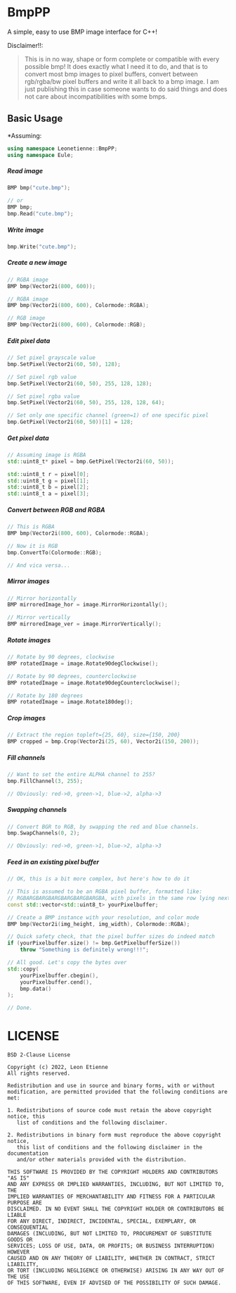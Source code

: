 # BmpPP
A simple, easy to use BMP image interface for C++!

Disclaimer!!:
> This is in no way, shape or form complete or compatible with every possible bmp!
> It does exactly what I need it to do, and that is to convert most bmp images to pixel buffers, convert between rgb/rgba/bw pixel buffers and write it all back to a bmp image.
> I am just publishing this in case someone wants to do said things and does not care about incompatibilities with some bmps.
 
## Basic Usage
*Assuming:
```c++
using namespace Leonetienne::BmpPP;
using namespace Eule;
```

##### Read image
```c++
BMP bmp("cute.bmp");

// or
BMP bmp;
bmp.Read("cute.bmp");
```

##### Write image
```c++
bmp.Write("cute.bmp");
```

##### Create a new image
```c++
// RGBA image
BMP bmp(Vector2i(800, 600));

// RGBA image
BMP bmp(Vector2i(800, 600), Colormode::RGBA);

// RGB image
BMP bmp(Vector2i(800, 600), Colormode::RGB);
```

##### Edit pixel data
```c++
// Set pixel grayscale value
bmp.SetPixel(Vector2i(60, 50), 128);

// Set pixel rgb value
bmp.SetPixel(Vector2i(60, 50), 255, 128, 128);

// Set pixel rgba value
bmp.SetPixel(Vector2i(60, 50), 255, 128, 128, 64);

// Set only one specific channel (green=1) of one specific pixel
bmp.GetPixel(Vector2i(60, 50))[1] = 128;
```

##### Get pixel data
```c++
// Assuming image is RGBA
std::uint8_t* pixel = bmp.GetPixel(Vector2i(60, 50));

std::uint8_t r = pixel[0];
std::uint8_t g = pixel[1];
std::uint8_t b = pixel[2];
std::uint8_t a = pixel[3];
```

##### Convert between RGB and RGBA
```c++
// This is RGBA
BMP bmp(Vector2i(800, 600), Colormode::RGBA);

// Now it is RGB
bmp.ConvertTo(Colormode::RGB);

// And vica versa...
```

##### Mirror images
```c++
// Mirror horizontally
BMP mirroredImage_hor = image.MirrorHorizontally();

// Mirror vertically
BMP mirroredImage_ver = image.MirrorVertically();
```

##### Rotate images
```c++
// Rotate by 90 degrees, clockwise
BMP rotatedImage = image.Rotate90degClockwise();

// Rotate by 90 degrees, counterclockwise
BMP rotatedImage = image.Rotate90degCounterclockwise();

// Rotate by 180 degrees
BMP rotatedImage = image.Rotate180deg();
```

##### Crop images
```c++
// Extract the region topleft={25, 60}, size={150, 200}
BMP cropped = bmp.Crop(Vector2i(25, 60), Vector2i(150, 200));
```

##### Fill channels
```c++
// Want to set the entire ALPHA channel to 255?
bmp.FillChannel(3, 255);

// Obviously: red->0, green->1, blue->2, alpha->3
```

##### Swapping channels
```c++
// Convert BGR to RGB, by swapping the red and blue channels.
bmp.SwapChannels(0, 2);

// Obviously: red->0, green->1, blue->2, alpha->3
```

##### Feed in an existing pixel buffer
```c++
// OK, this is a bit more complex, but here's how to do it

// This is assumed to be an RGBA pixel buffer, formatted like:
// RGBARGBARGBARGBARGBARGBARGBA, with pixels in the same row lying next to each other in memory.
const std::vector<std::uint8_t> yourPixelbuffer;

// Create a BMP instance with your resolution, and color mode
BMP bmp(Vector2i(img_height, img_width), Colormode::RGBA);

// Quick safety check, that the pixel buffer sizes do indeed match
if (yourPixelbuffer.size() != bmp.GetPixelbufferSize())
    throw "Something is definitely wrong!!!";

// All good. Let's copy the bytes over
std::copy(
    yourPixelbuffer.cbegin(),
    yourPixelbuffer.cend(),
    bmp.data()
);

// Done.
```

# LICENSE
```
BSD 2-Clause License

Copyright (c) 2022, Leon Etienne
All rights reserved.

Redistribution and use in source and binary forms, with or without
modification, are permitted provided that the following conditions are met:

1. Redistributions of source code must retain the above copyright notice, this
   list of conditions and the following disclaimer.

2. Redistributions in binary form must reproduce the above copyright notice,
   this list of conditions and the following disclaimer in the documentation
   and/or other materials provided with the distribution.

THIS SOFTWARE IS PROVIDED BY THE COPYRIGHT HOLDERS AND CONTRIBUTORS "AS IS"
AND ANY EXPRESS OR IMPLIED WARRANTIES, INCLUDING, BUT NOT LIMITED TO, THE
IMPLIED WARRANTIES OF MERCHANTABILITY AND FITNESS FOR A PARTICULAR PURPOSE ARE
DISCLAIMED. IN NO EVENT SHALL THE COPYRIGHT HOLDER OR CONTRIBUTORS BE LIABLE
FOR ANY DIRECT, INDIRECT, INCIDENTAL, SPECIAL, EXEMPLARY, OR CONSEQUENTIAL
DAMAGES (INCLUDING, BUT NOT LIMITED TO, PROCUREMENT OF SUBSTITUTE GOODS OR
SERVICES; LOSS OF USE, DATA, OR PROFITS; OR BUSINESS INTERRUPTION) HOWEVER
CAUSED AND ON ANY THEORY OF LIABILITY, WHETHER IN CONTRACT, STRICT LIABILITY,
OR TORT (INCLUDING NEGLIGENCE OR OTHERWISE) ARISING IN ANY WAY OUT OF THE USE
OF THIS SOFTWARE, EVEN IF ADVISED OF THE POSSIBILITY OF SUCH DAMAGE.
```

